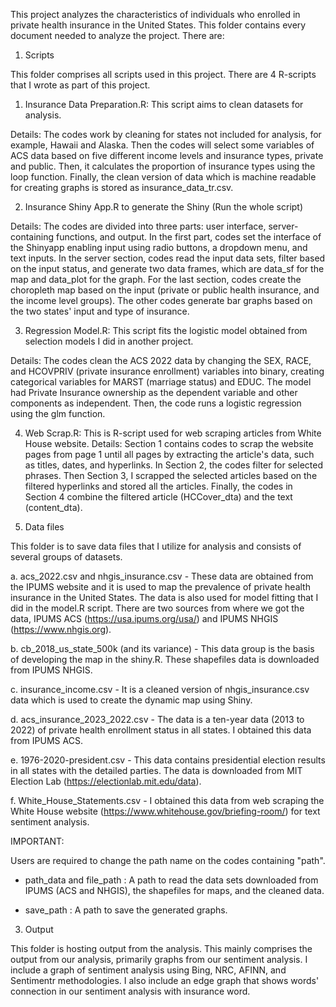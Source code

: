 This project analyzes the characteristics of individuals who enrolled in private health insurance in the United States. This folder contains every document needed to analyze the project. There are:

1. Scripts

This folder comprises all scripts used in this project. There are 4 R-scripts that I wrote as part of this project. 

1. Insurance Data Preparation.R: This script aims to clean datasets for analysis. 

Details:
The codes work by cleaning for states not included for analysis, for example, Hawaii and Alaska. Then the codes will select some variables of ACS data based on five different income levels and insurance types, private and public. Then, it calculates the proportion of insurance types using the loop function. Finally, the clean version of data which is machine readable for creating graphs is stored as insurance_data_tr.csv.

2. Insurance Shiny App.R to generate the Shiny (Run the whole script) 

Details:
The codes are divided into three parts: user interface, server-containing functions, and output. In the first part, codes set the interface of the Shinyapp enabling input using radio buttons, a dropdown menu, and text inputs. In the server section, codes read the input data sets, filter based on the input status, and generate two data frames, which are data_sf for the map and data_plot for the graph. For the last section, codes create the choropleth map based on the input (private or public health insurance, and the income level groups). The other codes generate bar graphs based on the two states' input and type of insurance.

3. Regression Model.R: This script fits the logistic model obtained from selection models I did in another project.

Details:
The codes clean the ACS 2022 data by changing the SEX, RACE, and HCOVPRIV (private insurance enrollment) variables into binary, creating categorical variables for MARST (marriage status) and EDUC. The model had Private Insurance ownership as the dependent variable and other components as independent. Then, the code runs a logistic regression using the glm function.

4. Web Scrap.R: This is R-script used for web scraping articles from White House website. 
Details:
Section 1 contains codes to scrap the website pages from page 1 until all pages by extracting the article's data, such as titles, dates, and hyperlinks. In Section 2, the codes filter for selected phrases. Then Section 3, I scrapped the selected articles based on the filtered hyperlinks and stored all the articles. Finally, the codes in Section 4 combine the filtered article (HCCover_dta) and the text (content_dta).


2. Data files

This folder is to save data files that I utilize for analysis and consists of several groups of datasets.

a. acs_2022.csv and nhgis_insurance.csv - These data are obtained from the IPUMS website and it is used to map the prevalence of private health insurance in the United States. The data is also used for model fitting that I did in the model.R script. There are two sources from where we got the data, IPUMS ACS (https://usa.ipums.org/usa/) and IPUMS NHGIS (https://www.nhgis.org). 

b. cb_2018_us_state_500k (and its variance) - This data group is the basis of developing the map in the shiny.R. These shapefiles data is downloaded from IPUMS NHGIS.

c. insurance_income.csv - It is a cleaned version of nhgis_insurance.csv data which is used to create the dynamic map using Shiny.

d. acs_insurance_2023_2022.csv - The data is a ten-year data (2013 to 2022) of private health enrollment status in all states. I obtained this data from IPUMS ACS.

e. 1976-2020-president.csv - This data contains presidential election results in all states with the detailed parties. The data is downloaded from MIT Election Lab (https://electionlab.mit.edu/data).

f. White_House_Statements.csv - I obtained this data from web scraping the White House website (https://www.whitehouse.gov/briefing-room/) for text sentiment analysis.

IMPORTANT:

Users are required to change the path name on the codes containing "path".

- path_data and file_path : A path to read the data sets downloaded from IPUMS (ACS and NHGIS), the shapefiles for maps, and the cleaned data.

- save_path : A path to save the generated graphs.

3. Output

This folder is hosting output from the analysis. This mainly comprises the output from our analysis, primarily graphs from our sentiment analysis. I include a graph of sentiment analysis using Bing, NRC, AFINN, and Sentimentr methodologies. I also include an edge graph that shows words' connection in our sentiment analysis with insurance word.
